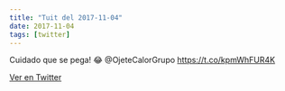 ```yaml
---
title: "Tuit del 2017-11-04"
date: 2017-11-04
tags: [twitter]
---
```


Cuidado que se pega! 😂 @OjeteCalorGrupo https://t.co/kpmWhFUR4K



[Ver en Twitter](https://twitter.com/i/web/status/926894910531407875)

